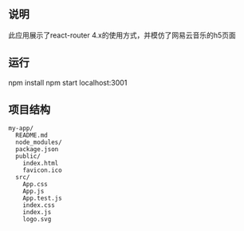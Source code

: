 ## 说明
此应用展示了react-router 4.x的使用方式，并模仿了网易云音乐的h5页面

## 运行
npm install
npm start
localhost:3001

## 项目结构

```
my-app/
  README.md
  node_modules/
  package.json
  public/
    index.html
    favicon.ico
  src/
    App.css
    App.js
    App.test.js
    index.css
    index.js
    logo.svg
```